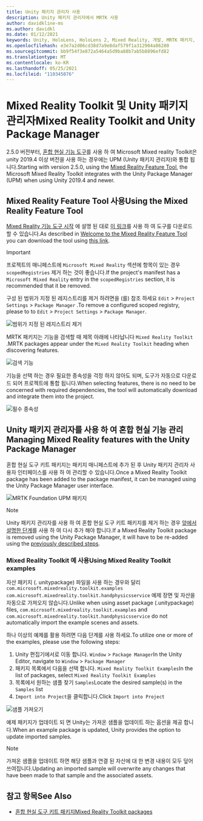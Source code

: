 ```yaml
---
title: Unity 패키지 관리자 사용
description: Unity 패키지 관리자에서 MRTK 사용
author: davidkline-ms
ms.author: davidkl
ms.date: 01/12/2021
keywords: Unity, HoloLens, HoloLens 2, Mixed Reality, 개발, MRTK 패키지,
ms.openlocfilehash: e3e7a2d06cd38d7a9e8daf579f1a312904a86280
ms.sourcegitcommit: bb9f54f3e872a5464a5d9ba88b7ab5b8896efd82
ms.translationtype: MT
ms.contentlocale: ko-KR
ms.lasthandoff: 05/25/2021
ms.locfileid: "110345076"
---
```

# <a name="mixed-reality-toolkit-and-unity-package-manager"></a><span data-ttu-id="3119e-104">Mixed Reality Toolkit 및 Unity 패키지 관리자</span><span class="sxs-lookup"><span data-stu-id="3119e-104">Mixed Reality Toolkit and Unity Package Manager</span></span>

<span data-ttu-id="3119e-105">2.5.0 버전부터, [혼합 현실 기능 도구](/windows/mixed-reality/develop/unity/welcome-to-mr-feature-tool)를 사용 하 여 Microsoft Mixed reality Toolkit은 unity 2019.4 이상 버전을 사용 하는 경우에는 UPM (Unity 패키지 관리자)와 통합 됩니다.</span><span class="sxs-lookup"><span data-stu-id="3119e-105">Starting with version 2.5.0, using the [Mixed Reality Feature Tool](/windows/mixed-reality/develop/unity/welcome-to-mr-feature-tool), the Microsoft Mixed Reality Toolkit integrates with the Unity Package Manager (UPM) when using Unity 2019.4 and newer.</span></span>

## <a name="using-the-mixed-reality-feature-tool"></a><span data-ttu-id="3119e-106">Mixed Reality Feature Tool 사용</span><span class="sxs-lookup"><span data-stu-id="3119e-106">Using the Mixed Reality Feature Tool</span></span>

<span data-ttu-id="3119e-107">[Mixed Reality 기능 도구 시작](/windows/mixed-reality/develop/unity/welcome-to-mr-feature-tool) 에 설명 된 대로 [이 링크](https://aka.ms/MRFeatureTool)를 사용 하 여 도구를 다운로드할 수 있습니다.</span><span class="sxs-lookup"><span data-stu-id="3119e-107">As described in [Welcome to the Mixed Reality Feature Tool](/windows/mixed-reality/develop/unity/welcome-to-mr-feature-tool) you can download the tool using [this link](https://aka.ms/MRFeatureTool).</span></span>

> [!IMPORTANT]
> <span data-ttu-id="3119e-108">프로젝트의 매니페스트에 `Microsoft Mixed Reality` 섹션에 항목이 있는 경우 `scopedRegistries` 제거 하는 것이 좋습니다.</span><span class="sxs-lookup"><span data-stu-id="3119e-108">If the project's manifest has a `Microsoft Mixed Reality` entry in the `scopedRegistries` section, it is recommended that it be removed.</span></span>
>
> <span data-ttu-id="3119e-109">구성 된 범위가 지정 된 레지스트리를 제거 하려면을 (를) 참조 하세요 `Edit`  >  `Project Settings`  >  `Package Manager` .</span><span class="sxs-lookup"><span data-stu-id="3119e-109">To remove a configured scoped registry, please to to `Edit` > `Project Settings` > `Package Manager`.</span></span>
>
> ![범위가 지정 된 레지스트리 제거](../features/images/packaging/RemoveScopedRegistry.png)

<span data-ttu-id="3119e-111">MRTK 패키지는 기능을 검색할 때 제목 아래에 나타납니다 `Mixed Reality Toolkit` .</span><span class="sxs-lookup"><span data-stu-id="3119e-111">MRTK packages appear under the `Mixed Reality Toolkit` heading when discovering features.</span></span>

![검색 기능](../features/images/packaging/DiscoverFeatures.png)

<span data-ttu-id="3119e-113">기능을 선택 하는 경우 필요한 종속성을 걱정 하지 않아도 되며, 도구가 자동으로 다운로드 되어 프로젝트에 통합 됩니다.</span><span class="sxs-lookup"><span data-stu-id="3119e-113">When selecting features, there is no need to be concerned with required dependencies, the tool will automatically download and integrate them into the project.</span></span>

![필수 종속성](../features/images/packaging/RequiredDependencies.png)

## <a name="managing-mixed-reality-features-with-the-unity-package-manager"></a><span data-ttu-id="3119e-115">Unity 패키지 관리자를 사용 하 여 혼합 현실 기능 관리</span><span class="sxs-lookup"><span data-stu-id="3119e-115">Managing Mixed Reality features with the Unity Package Manager</span></span>

<span data-ttu-id="3119e-116">혼합 현실 도구 키트 패키지는 패키지 매니페스트에 추가 된 후 Unity 패키지 관리자 사용자 인터페이스를 사용 하 여 관리할 수 있습니다.</span><span class="sxs-lookup"><span data-stu-id="3119e-116">Once a Mixed Reality Toolkit package has been added to the package manifest, it can be managed using the Unity Package Manager user interface.</span></span>

![MRTK Foundation UPM 패키지](../features/images/packaging/MRTK_FoundationUPM.png)

> [!NOTE]
> <span data-ttu-id="3119e-118">Unity 패키지 관리자를 사용 하 여 혼합 현실 도구 키트 패키지를 제거 하는 경우 [앞에서 설명한 단계](#using-the-mixed-reality-feature-tool)를 사용 하 여 다시 추가 해야 합니다.</span><span class="sxs-lookup"><span data-stu-id="3119e-118">If a Mixed Reality Toolkit package is removed using the Unity Package Manager, it will have to be re-added using the [previously described steps](#using-the-mixed-reality-feature-tool).</span></span>

### <a name="using-mixed-reality-toolkit-examples"></a><span data-ttu-id="3119e-119">Mixed Reality Toolkit 예 사용</span><span class="sxs-lookup"><span data-stu-id="3119e-119">Using Mixed Reality Toolkit examples</span></span>

<span data-ttu-id="3119e-120">자산 패키지 (. unitypackage) 파일을 사용 하는 경우와 달리 `com.microsoft.mixedreality.toolkit.examples` `com.microsoft.mixedreality.toolkit.handphysicsservice` 예제 장면 및 자산을 자동으로 가져오지 않습니다.</span><span class="sxs-lookup"><span data-stu-id="3119e-120">Unlike when using asset package (.unitypackage) files, `com.microsoft.mixedreality.toolkit.examples` and `com.microsoft.mixedreality.toolkit.handphysicsservice` do not automatically import the example scenes and assets.</span></span>

<span data-ttu-id="3119e-121">하나 이상의 예제를 활용 하려면 다음 단계를 사용 하세요.</span><span class="sxs-lookup"><span data-stu-id="3119e-121">To utilize one or more of the examples, please use the following steps:</span></span>

1. <span data-ttu-id="3119e-122">Unity 편집기에서로 이동 합니다. `Window` > `Package Manager`</span><span class="sxs-lookup"><span data-stu-id="3119e-122">In the Unity Editor, navigate to `Window` > `Package Manager`</span></span>
1. <span data-ttu-id="3119e-123">패키지 목록에서 다음을 선택 합니다. `Mixed Reality Toolkit Examples`</span><span class="sxs-lookup"><span data-stu-id="3119e-123">In the list of packages, select `Mixed Reality Toolkit Examples`</span></span>
1. <span data-ttu-id="3119e-124">목록에서 원하는 샘플 찾기 `Samples`</span><span class="sxs-lookup"><span data-stu-id="3119e-124">Locate the desired sample(s) in the `Samples` list</span></span>
1. <span data-ttu-id="3119e-125">`Import into Project`을 클릭합니다.</span><span class="sxs-lookup"><span data-stu-id="3119e-125">Click `Import into Project`</span></span>

![샘플 가져오기](../features/images/packaging/MRTK_ExamplesUpm.png)

<span data-ttu-id="3119e-127">예제 패키지가 업데이트 되 면 Unity는 가져온 샘플을 업데이트 하는 옵션을 제공 합니다.</span><span class="sxs-lookup"><span data-stu-id="3119e-127">When an example package is updated, Unity provides the option to update imported samples.</span></span>

> [!NOTE]
> <span data-ttu-id="3119e-128">가져온 샘플을 업데이트 하면 해당 샘플과 연결 된 자산에 대 한 변경 내용이 모두 덮어쓰여집니다.</span><span class="sxs-lookup"><span data-stu-id="3119e-128">Updating an imported sample will overwrite any changes that have been made to that sample and the associated assets.</span></span>

## <a name="see-also"></a><span data-ttu-id="3119e-129">참고 항목</span><span class="sxs-lookup"><span data-stu-id="3119e-129">See Also</span></span>

- [<span data-ttu-id="3119e-130">혼합 현실 도구 키트 패키지</span><span class="sxs-lookup"><span data-stu-id="3119e-130">Mixed Reality Toolkit packages</span></span>](../packages/mrtk-packages.md)